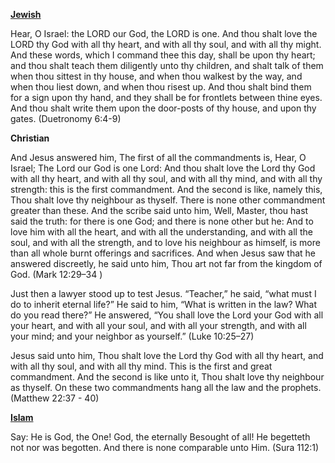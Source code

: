 **[Jewish](https://en.wikipedia.org/wiki/Shema)**

Hear, O Israel: the LORD our God, the LORD is one. And thou shalt love the LORD thy God with all thy heart, and with all thy soul, and with all thy might. And these words, which I command thee this day, shall be upon thy heart; and thou shalt teach them diligently unto thy children, and shalt talk of them when thou sittest in thy house, and when thou walkest by the way, and when thou liest down, and when thou risest up. And thou shalt bind them for a sign upon thy hand, and they shall be for frontlets between thine eyes. And thou shalt write them upon the door-posts of thy house, and upon thy gates. (Duetronomy 6:4-9)

**Christian**

And Jesus answered him, The first of all the commandments is, Hear, O Israel; The Lord our God is one Lord: And thou shalt love the Lord thy God with all thy heart, and with all thy soul, and with all thy mind, and with all thy strength: this is the first commandment. And the second is like, namely this, Thou shalt love thy neighbour as thyself. There is none other commandment greater than these. And the scribe said unto him, Well, Master, thou hast said the truth: for there is one God; and there is none other but he: And to love him with all the heart, and with all the understanding, and with all the soul, and with all the strength, and to love his neighbour as himself, is more than all whole burnt offerings and sacrifices. And when Jesus saw that he answered discreetly, he said unto him, Thou art not far from the kingdom of God. (Mark 12:29–34 )

Just then a lawyer stood up to test Jesus. “Teacher,” he said, “what must I do to inherit eternal life?” He said to him, “What is written in the law? What do you read there?” He answered, “You shall love the Lord your God with all your heart, and with all your soul, and with all your strength, and with all your mind; and your neighbor as yourself.” (Luke 10:25–27)

Jesus said unto him, Thou shalt love the Lord thy God with all thy heart, and with all thy soul, and with all thy mind. This is the first and great commandment. And the second is like unto it, Thou shalt love thy neighbour as thyself. On these two commandments hang all the law and the prophets. (Matthew 22:37 - 40)

**[Islam](https://en.wikipedia.org/wiki/Al-Ikhlas)**

Say: He is God, the One! God, the eternally Besought of all! He begetteth not nor was begotten. And there is none comparable unto Him. (Sura 112:1)
